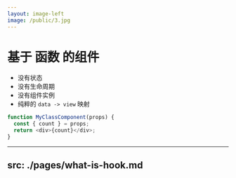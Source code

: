 ```yaml
---
layout: image-left
image: /public/3.jpg
---
```


# 基于 **函数** 的组件

<v-clicks>

- 没有状态
- 没有生命周期
- 没有组件实例
- 纯粹的 `data -> view` 映射

</v-clicks>

<v-click>

```javascript
function MyClassComponent(props) {
  const { count } = props;
  return <div>{count}</div>;
}
```

</v-click>

---
src: ./pages/what-is-hook.md
---

